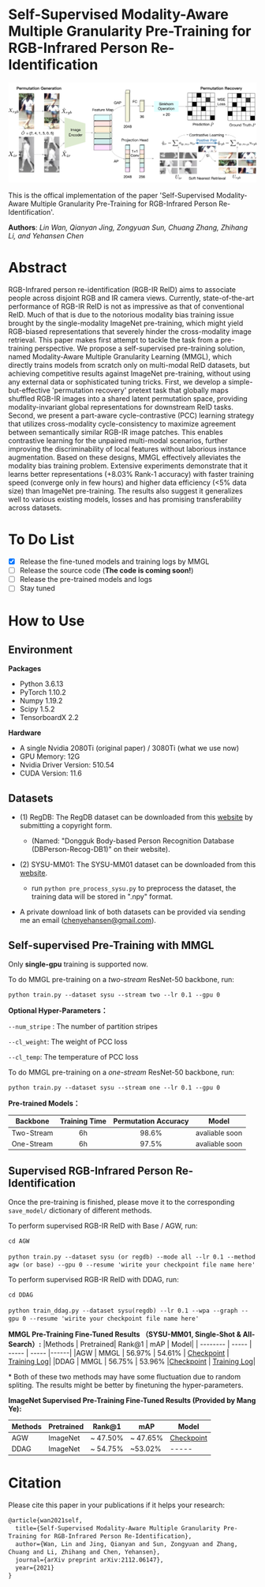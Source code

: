 # Self-Supervised Modality-Aware Multiple Granularity Pre-Training for RGB-Infrared Person Re-Identification

![](pipeline.png)

This is the offical implementation of the paper 'Self-Supervised Modality-Aware Multiple Granularity Pre-Training for RGB-Infrared Person Re-Identification'.

**Authors**: *Lin Wan, Qianyan Jing, Zongyuan Sun, Chuang Zhang, Zhihang Li, and Yehansen Chen*

# Abstract

RGB-Infrared person re-identification (RGB-IR ReID) aims to associate people across disjoint RGB and IR camera views. Currently, state-of-the-art performance of RGB-IR ReID is not as impressive as that of conventional ReID. Much of that is due to the notorious modality bias training issue brought by the single-modality ImageNet pre-training, which might yield RGB-biased representations that severely hinder the cross-modality image retrieval. This paper makes first attempt to tackle the task from a pre-training perspective. We propose a self-supervised pre-training solution, named Modality-Aware Multiple Granularity Learning (MMGL), which directly trains models from scratch only on multi-modal ReID datasets, but achieving competitive results against ImageNet pre-training, without using any external data or sophisticated tuning tricks. First, we develop a simple-but-effective 'permutation recovery' pretext task that globally maps shuffled RGB-IR images into a shared latent permutation space, providing modality-invariant global representations for downstream ReID tasks. Second, we present a part-aware cycle-contrastive (PCC) learning strategy that utilizes cross-modality cycle-consistency to maximize agreement between semantically similar RGB-IR image patches. This enables contrastive learning for the unpaired multi-modal scenarios, further improving the discriminability of local features without laborious instance augmentation. Based on these designs, MMGL effectively alleviates the modality bias training problem. Extensive experiments demonstrate that it learns better representations (+8.03% Rank-1 accuracy) with faster training speed (converge only in few hours) and higher data efficiency (<5% data size) than ImageNet pre-training. The results also suggest it generalizes well to various existing models, losses and has promising transferability across datasets.

# To Do List

  - [x] Release the fine-tuned models and training logs by MMGL
  - [ ] Release the source code (**The code is coming soon!**)
  - [ ] Release the pre-trained models and logs
  - [ ] Stay tuned

# How to Use

## Environment

**Packages**

- Python 3.6.13
- PyTorch 1.10.2
- Numpy 1.19.2
- Scipy 1.5.2
- TensorboardX 2.2

**Hardware**

- A single Nvidia 2080Ti (original paper) / 3080Ti (what we use now)
- GPU Memory: 12G
- Nvidia Driver Version: 510.54
- CUDA Version: 11.6 

## Datasets

- (1) RegDB: The RegDB dataset can be downloaded from this [website](http://dm.dongguk.edu/link.html) by submitting a copyright form.

    - (Named: "Dongguk Body-based Person Recognition Database (DBPerson-Recog-DB1)" on their website). 

  
- (2) SYSU-MM01: The SYSU-MM01 dataset can be downloaded from this [website](http://isee.sysu.edu.cn/project/RGBIRReID.htm).

   - run `python pre_process_sysu.py` to preprocess the dataset, the training data will be stored in ".npy" format.

- A private download link of both datasets can be provided via sending me an email (chenyehansen@gmail.com). 

## Self-supervised Pre-Training with MMGL

Only **single-gpu** training is supported now.

To do MMGL pre-training on a *two-stream* ResNet-50 backbone, run:
```
python train.py --dataset sysu --stream two --lr 0.1 --gpu 0
```

**Optional Hyper-Parameters：**

`--num_stripe` : The number of partition stripes

`--cl_weight`: The weight of PCC loss

`--cl_temp`: The temperature of PCC loss


To do MMGL pre-training on a *one-stream* ResNet-50 backbone, run:
```
python train.py --dataset sysu --stream one --lr 0.1 --gpu 0
```

**Pre-trained Models：**

Backbone | Training Time | Permutation Accuracy | Model
---|:---:|:---:|:---:
Two-Stream     | 6h  | 98.6% | avaliable soon
One-Stream  | 6h  | 97.5% | avaliable soon


## Supervised RGB-Infrared Person Re-Identification

Once the pre-training is finished, please move it to the corresponding ```save_model/``` dictionary of different methods.

To perform supervised RGB-IR ReID with Base / AGW, run:
```
cd AGW

python train.py --dataset sysu (or regdb) --mode all --lr 0.1 --method agw (or base) --gpu 0 --resume 'wirite your checkpoint file name here'
```

To perform supervised RGB-IR ReID with DDAG, run:
```
cd DDAG

python train_ddag.py --dataset sysu(regdb) --lr 0.1 --wpa --graph --gpu 0 --resume 'wirite your checkpoint file name here'
```

**MMGL Pre-Training Fine-Tuned Results （SYSU-MM01, Single-Shot & All-Search）:**
|Methods    | Pretrained| Rank@1  | mAP |  Model|
| --------   | -----    | -----  |  ----- |------|
|AGW  | MMGL | 56.97%   | 54.61%  | [Checkpoint](https://drive.google.com/file/d/1y_GmFSWiVtsu0_Zf5tENLU0BTf6j9qfB/view?usp=sharing) \| [Training Log](https://drive.google.com/file/d/1xSdwuZ6AP3J-8Qi-dOBFw4J723I7m6eS/view?usp=sharing)|
|DDAG     | MMGL | 56.75%  | 53.96% |[Checkpoint](https://drive.google.com/file/d/1hXYVXwfwNdL5JS9BPWvGwGD5ZB3FPzCy/view?usp=sharing) \| [Training Log](https://drive.google.com/file/d/1rpwVqG0q_O-Jg7Yz9itx0VZj4Euxy6GK/view?usp=sharing)|

\* Both of these two methods may have some fluctuation due to random spliting. The results might be better by finetuning the hyper-parameters.

**ImageNet Supervised Pre-Training Fine-Tuned Results (Provided by Mang Ye):**

|Methods    | Pretrained| Rank@1  | mAP  |  Model|
| --------   | -----    | -----  |  -----   |------|
|AGW  | ImageNet | ~ 47.50%  | ~ 47.65% | [Checkpoint](https://drive.google.com/open?id=181K9PQGnej0K5xNX9DRBDPAf3K9JosYk)|
|DDAG      | ImageNet | ~ 54.75% | ~53.02% |----- |

# Citation

Please cite this paper in your publications if it helps your research:
```
@article{wan2021self,
  title={Self-Supervised Modality-Aware Multiple Granularity Pre-Training for RGB-Infrared Person Re-Identification},
  author={Wan, Lin and Jing, Qianyan and Sun, Zongyuan and Zhang, Chuang and Li, Zhihang and Chen, Yehansen},
  journal={arXiv preprint arXiv:2112.06147},
  year={2021}
}
```
